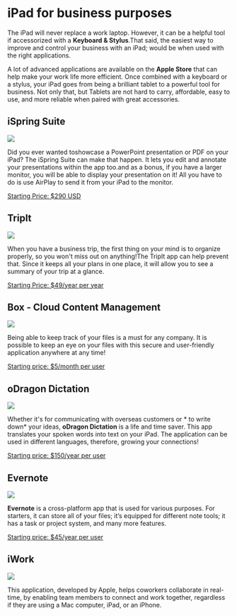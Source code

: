 
# iPad for business purposes

The iPad will never replace a work laptop. However, it can be a helpful tool if accessorized with a **Keyboard & Stylus**.That said, the easiest way to improve and control your business with an iPad; would be when used with the right applications. 

A lot of advanced applications are available on the **Apple Store** that can help make your work life more efficient. Once combined with a keyboard or a stylus, your iPad goes from being a brilliant tablet to a powerful tool for business. Not only that, but Tablets are not hard to carry, affordable, easy to use, and more reliable when paired with great accessories. 

## iSpring Suite

![](https://upload.wikimedia.org/wikipedia/commons/thumb/0/02/ISpring_Logo.PNG/220px-ISpring_Logo.PNG)

Did you ever wanted toshowcase a PowerPoint presentation or PDF on your iPad? The iSpring Suite can make that happen. It lets you edit and annotate your presentations within the app too.and as a bonus, if you have a larger monitor, you will be able to display your presentation on it! All you have to do is use AirPlay to send it from your iPad to the monitor.

[Starting Price: $290 USD](https://www.ispringsolutions.com/ispring-suite)

## TripIt

![](https://www.tripit.com/web/wp-content/uploads/sites/1/2018/12/logo-tripit.svg)

When you have a business trip, the first thing on your mind is to organize properly, so you won't miss out on anything!The TripIt app can help prevent that. Since it keeps all your plans in one place, it will allow you to see a summary of your trip at a glance.

[Starting Price: $49/year per year](https://www.tripit.com/web/pricing/)

## Box - Cloud Content Management

![](https://upload.wikimedia.org/wikipedia/commons/thumb/5/57/Box%2C_Inc._logo.svg/langfr-560px-Box%2C_Inc._logo.svg.png)

Being able to keep track of your files is a must for any company. 
It is possible to keep an eye on your files with this secure and user-friendly application anywhere at any time! 

[Starting price: $5/month per user](https://www.box.com/pricing)

## oDragon Dictation

![](https://upload.wikimedia.org/wikipedia/commons/c/c6/Dragon_Naturally_Speaking_Logo.png)

Whether it's for communicating with overseas customers or * to write down* your ideas, **oDragon Dictation** is a life and time saver. 
This app translates your spoken words into text on your iPad. The application can be used in different languages, therefore, growing your connections! 

[Starting price: $150/year per user](https://shop.nuance.com/store/nuanceus/en_US/pd/productID.330332800)

## Evernote

![](https://upload.wikimedia.org/wikipedia/commons/thumb/4/45/Evernote.svg/langfr-220px-Evernote.svg.png)

**Evernote** is a cross-platform app that is used for various purposes. For starters, it can store all of your files; it’s equipped for different note tools; it has a task or project system, and many more features. 

[Starting price: $45/year per user](https://evernote.com/intl/fr/compare-plans)

## iWork

![](https://upload.wikimedia.org/wikipedia/fr/0/07/150px-IWork_Logo.png)

This application, developed by Apple, helps coworkers collaborate in real-time, by enabling team members to connect and work together, regardless if they are using a Mac computer, iPad, or an iPhone. 

